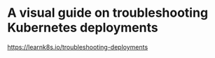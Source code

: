 # A visual guide on troubleshooting Kubernetes deployments
  https://learnk8s.io/troubleshooting-deployments